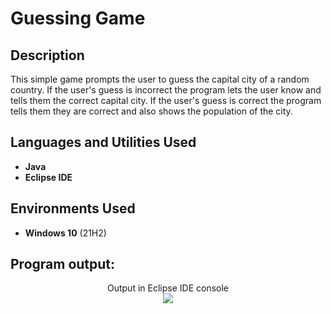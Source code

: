 <h1>Guessing Game</h1>

<h2>Description</h2>
This simple game prompts the user to guess the capital city of a random country. If the user's guess is incorrect the program lets the user know and tells them the correct capital city. If the user's guess is correct the program tells them they are correct and also shows the population of the city. 
<br />


<h2>Languages and Utilities Used</h2>

- <b>Java</b> 
- <b>Eclipse IDE</b>

<h2>Environments Used </h2>

- <b>Windows 10</b> (21H2)

<h2>Program output:</h2>

<p align="center">
Output in Eclipse IDE console <br/>
<img src="https://i.imgur.com/ayNotx5.jpg"/>
<br />

</p>

<!--
 ```diff
- text in red
+ text in green
! text in orange
# text in gray
@@ text in purple (and bold)@@
```
--!>
